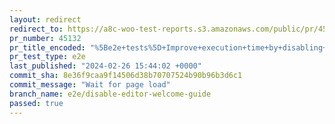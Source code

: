 ```yaml
---
layout: redirect
redirect_to: https://a8c-woo-test-reports.s3.amazonaws.com/public/pr/45132/e2e/index.html
pr_number: 45132
pr_title_encoded: "%5Be2e+tests%5D+Improve+execution+time+by+disabling+the+welcomeGuide+feature+instead+of+waiting+for+the+modal"
pr_test_type: e2e
last_published: "2024-02-26 15:44:02 +0000"
commit_sha: 8e36f9caa9f14506d38b70707524b90b96b3d6c1
commit_message: "Wait for page load"
branch_name: e2e/disable-editor-welcome-guide
passed: true
---
```

